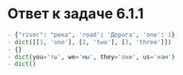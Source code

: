 # Ответ к задаче 6.1.1

```python
- {"river": "река", 'road': 'Дорога', 'one': 1}
- dict([[1, 'one'], [2, 'two'], [3, 'three']])
- {}
- dict(you='ты', we='мы', they='они', us='нам')
- dict()
```
